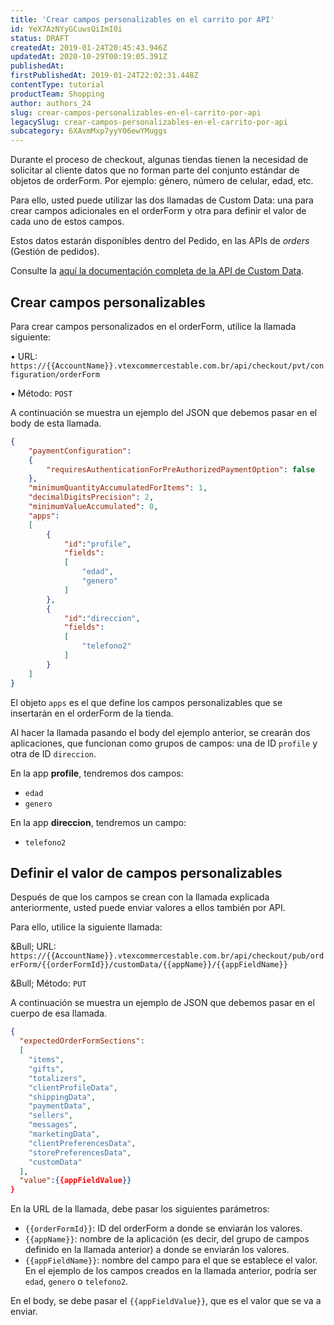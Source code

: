 ```yaml
---
title: 'Crear campos personalizables en el carrito por API'
id: YeX7AzNYyGCuwsQiImI0i
status: DRAFT
createdAt: 2019-01-24T20:45:43.946Z
updatedAt: 2020-10-29T00:19:05.391Z
publishedAt: 
firstPublishedAt: 2019-01-24T22:02:31.448Z
contentType: tutorial
productTeam: Shopping
author: authors_24
slug: crear-campos-personalizables-en-el-carrito-por-api
legacySlug: crear-campos-personalizables-en-el-carrito-por-api
subcategory: 6XAvmMxp7yyY06ewYMuggs
---
```


Durante el proceso de checkout, algunas tiendas tienen la necesidad de solicitar al cliente datos que no forman parte del conjunto estándar de objetos de orderForm. Por ejemplo: género, número de celular, edad, etc.

Para ello, usted puede utilizar las dos llamadas de Custom Data: una para crear campos adicionales en el orderForm y otra para definir el valor de cada uno de estos campos.

Estos datos estarán disponibles dentro del Pedido, en las APIs de _orders_ (Gestión de pedidos).

Consulte la [aquí la documentación completa de la API de Custom Data](https://developers.vtex.com/reference/custom-data).

## Crear campos personalizables

Para crear campos personalizados en el orderForm, utilice la llamada siguiente:

&bull; URL: `https://{{AccountName}}.vtexcommercestable.com.br/api/checkout/pvt/configuration/orderForm`

&bull; Método: `POST`

A continuación se muestra un ejemplo del JSON que debemos pasar en el body de esta llamada.

```json
{
	"paymentConfiguration": 
	{
		"requiresAuthenticationForPreAuthorizedPaymentOption": false
	},
	"minimumQuantityAccumulatedForItems": 1,
	"decimalDigitsPrecision": 2,
	"minimumValueAccumulated": 0,
	"apps": 
	[
		{
			"id":"profile",
			"fields":
			[
				"edad",
				"genero"
			]
		},
		{
			"id":"direccion",
			"fields":
			[
				"telefono2"
			]
		}
	]
}
```

El objeto `apps` es el que define los campos personalizables que se insertarán en el orderForm de la tienda.

Al hacer la llamada pasando el body del ejemplo anterior, se crearán dos aplicaciones, que funcionan como grupos de campos: una de ID `profile` y otra de ID `direccion`.

En la app __profile__, tendremos dos campos:
- `edad`
- `genero`

En la app  __direccion__, tendremos un campo:
- `telefono2`

## Definir el valor de campos personalizables

Después de que los campos se crean con la llamada explicada anteriormente, usted puede enviar valores a ellos también por API.

Para ello, utilice la siguiente llamada:

&Bull; URL: `https://{{AccountName}}.vtexcommercestable.com.br/api/checkout/pub/orderForm/{{orderFormId}}/customData/{{appName}}/{{appFieldName}}`

&Bull; Método: `PUT`

A continuación se muestra un ejemplo de JSON que debemos pasar en el cuerpo de esa llamada.

```json
{
  "expectedOrderFormSections":
  [
    "items",
    "gifts",
    "totalizers",
    "clientProfileData",
    "shippingData",
    "paymentData",
    "sellers",
    "messages",
    "marketingData",
    "clientPreferencesData",
    "storePreferencesData",
    "customData"
  ],
  "value":{{appFieldValue}}
}
```

En la URL de la llamada, debe pasar los siguientes parámetros:
- `{{orderFormId}}`: ID del orderForm a donde se enviarán los valores.
- `{{appName}}`: nombre de la aplicación (es decir, del grupo de campos definido en la llamada anterior) a donde se enviarán los valores.
- `{{appFieldName}}`: nombre del campo para el que se establece el valor. En el ejemplo de los campos creados en la llamada anterior, podría ser `edad`, `genero` o `telefono2`.

En el body, se debe pasar el `{{appFieldValue}}`, que es el valor que se va a enviar.
